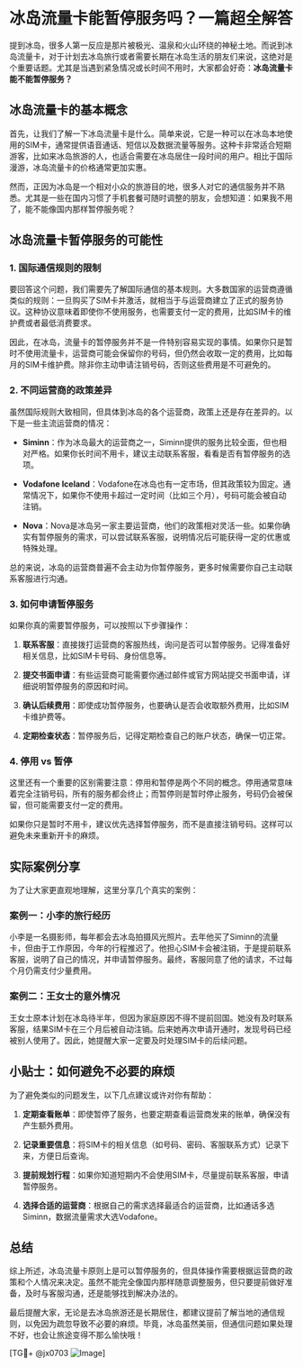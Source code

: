 # 冰岛流量卡能暂停服务吗？一篇超全解答

提到冰岛，很多人第一反应是那片被极光、温泉和火山环绕的神秘土地。而说到冰岛流量卡，对于计划去冰岛旅行或者需要长期在冰岛生活的朋友们来说，这绝对是个重要话题。尤其是当遇到紧急情况或长时间不用时，大家都会好奇：**冰岛流量卡能不能暂停服务？**

## 冰岛流量卡的基本概念

首先，让我们了解一下冰岛流量卡是什么。简单来说，它是一种可以在冰岛本地使用的SIM卡，通常提供语音通话、短信以及数据流量等服务。这种卡非常适合短期游客，比如来冰岛旅游的人，也适合需要在冰岛居住一段时间的用户。相比于国际漫游，冰岛流量卡的价格通常更加实惠。

然而，正因为冰岛是一个相对小众的旅游目的地，很多人对它的通信服务并不熟悉。尤其是一些在国内习惯了手机套餐可随时调整的朋友，会想知道：如果我不用了，能不能像国内那样暂停服务呢？

## 冰岛流量卡暂停服务的可能性

### 1. 国际通信规则的限制

要回答这个问题，我们需要先了解国际通信的基本规则。大多数国家的运营商遵循类似的规则：一旦购买了SIM卡并激活，就相当于与运营商建立了正式的服务协议。这种协议意味着即使你不使用服务，也需要支付一定的费用，比如SIM卡的维护费或者最低消费要求。

因此，在冰岛，流量卡的暂停服务并不是一件特别容易实现的事情。如果你只是暂时不使用流量卡，运营商可能会保留你的号码，但仍然会收取一定的费用，比如每月的SIM卡维护费。除非你主动申请注销号码，否则这些费用是不可避免的。

### 2. 不同运营商的政策差异

虽然国际规则大致相同，但具体到冰岛的各个运营商，政策上还是存在差异的。以下是一些主流运营商的情况：

- **Siminn**：作为冰岛最大的运营商之一，Siminn提供的服务比较全面，但也相对严格。如果你长时间不用卡，建议主动联系客服，看看是否有暂停服务的选项。
  
- **Vodafone Iceland**：Vodafone在冰岛也有一定市场，但其政策较为固定。通常情况下，如果你不使用卡超过一定时间（比如三个月），号码可能会被自动注销。

- **Nova**：Nova是冰岛另一家主要运营商，他们的政策相对灵活一些。如果你确实有暂停服务的需求，可以尝试联系客服，说明情况后可能获得一定的优惠或特殊处理。

总的来说，冰岛的运营商普遍不会主动为你暂停服务，更多时候需要你自己主动联系客服进行沟通。

### 3. 如何申请暂停服务

如果你真的需要暂停服务，可以按照以下步骤操作：

1. **联系客服**：直接拨打运营商的客服热线，询问是否可以暂停服务。记得准备好相关信息，比如SIM卡号码、身份信息等。
   
2. **提交书面申请**：有些运营商可能需要你通过邮件或官方网站提交书面申请，详细说明暂停服务的原因和时间。

3. **确认后续费用**：即使成功暂停服务，也要确认是否会收取额外费用，比如SIM卡维护费等。

4. **定期检查状态**：暂停服务后，记得定期检查自己的账户状态，确保一切正常。

### 4. 停用 vs 暂停

这里还有一个重要的区别需要注意：停用和暂停是两个不同的概念。停用通常意味着完全注销号码，所有的服务都会终止；而暂停则是暂时停止服务，号码仍会被保留，但可能需要支付一定的费用。

如果你只是暂时不用卡，建议优先选择暂停服务，而不是直接注销号码。这样可以避免未来重新开卡的麻烦。

## 实际案例分享

为了让大家更直观地理解，这里分享几个真实的案例：

### 案例一：小李的旅行经历

小李是一名摄影师，每年都会去冰岛拍摄风光照片。去年他买了Siminn的流量卡，但由于工作原因，今年的行程推迟了。他担心SIM卡会被注销，于是提前联系客服，说明了自己的情况，并申请暂停服务。最终，客服同意了他的请求，不过每个月仍需支付少量费用。

### 案例二：王女士的意外情况

王女士原本计划在冰岛待半年，但因为家庭原因不得不提前回国。她没有及时联系客服，结果SIM卡在三个月后被自动注销。后来她再次申请开通时，发现号码已经被别人使用了。因此，她提醒大家一定要及时处理SIM卡的后续问题。

## 小贴士：如何避免不必要的麻烦

为了避免类似的问题发生，以下几点建议或许对你有帮助：

1. **定期查看账单**：即使暂停了服务，也要定期查看运营商发来的账单，确保没有产生额外费用。

2. **记录重要信息**：将SIM卡的相关信息（如号码、密码、客服联系方式）记录下来，方便日后查询。

3. **提前规划行程**：如果你知道短期内不会使用SIM卡，尽量提前联系客服，申请暂停服务。

4. **选择合适的运营商**：根据自己的需求选择最适合的运营商，比如通话多选Siminn，数据流量需求大选Vodafone。

## 总结

综上所述，冰岛流量卡原则上是可以暂停服务的，但具体操作需要根据运营商的政策和个人情况来决定。虽然不能完全像国内那样随意调整服务，但只要提前做好准备，及时与客服沟通，还是能够找到解决办法的。

最后提醒大家，无论是去冰岛旅游还是长期居住，都建议提前了解当地的通信规则，以免因为疏忽导致不必要的麻烦。毕竟，冰岛虽然美丽，但通信问题如果处理不好，也会让旅途变得不那么愉快哦！

[TG💪+ @jx0703 ![Image](https://github.com/user-attachments/assets/dbca1d08-cadb-493c-b0ec-ad6f7a83f270)]